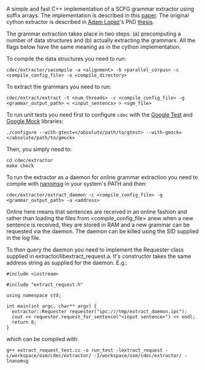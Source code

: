 A simple and fast C++ implementation of a SCFG grammar extractor using suffix arrays. The implementation is described in this [paper](https://ufal.mff.cuni.cz/pbml/102/art-baltescu-blunsom.pdf). The original cython extractor is described in [Adam Lopez](http://www.cs.jhu.edu/~alopez/)'s PhD [thesis](http://www.cs.jhu.edu/~alopez/papers/adam.lopez.dissertation.pdf).

The grammar extraction takes place in two steps: (a) precomputing a number of data structures and (b) actually extracting the grammars. All the flags below have the same meaning as in the cython implementation.

To compile the data structures you need to run:

    cdec/extractor/sacompile -a <alignment> -b <parallel_corpus> -c <compile_config_file> -o <compile_directory>

To extract the grammars you need to run:

    cdec/extract/extract -t <num_threads> -c <compile_config_file> -g <grammar_output_path> < <input_sentencs> > <sgm_file>

To run unit tests you need first to configure `cdec` with the [Google Test](https://code.google.com/p/googletest/) and [Google Mock](https://code.google.com/p/googlemock/) libraries:

    ./configure --with-gtest=</absolute/path/to/gtest> --with-gmock=</absolute/path/to/gmock>

Then, you simply need to:

    cd cdec/extractor
    make check

To run the extractor as a daemon for online grammar extraction you need to compile with [nanomsg](http://nanomsg.org/download.html) in your system's PATH and then:

    cdec/extractor/extract_daemon -c <compile_config_file> -g <grammar_output_path> -a <address>

Online here means that sentences are received in an online fashion and rather than loading the files from <compile_config_file> anew when a new sentence is received, they are stored in RAM and a new grammar can be requested via the daemon. The daemon can be killed using the SID supplied in the log file.

To then query the daemon you need to implement the Requester class supplied in
extractor/libextract_request.a. It's constructor takes the same address string as supplied for the daemon. E.g.:

    #include <iostream>

    #include "extract_request.h"

    using namespace std;

    int main(int argc, char** argv) {
      extractor::Requester requester("ipc:///tmp/extract_daemon.ipc");
      cout << requester.request_for_sentence("<input sentence>") << endl;
      return 0;
    }

which can be compiled with:

    g++ extract_request_test.cc -o run_test -lextract_request -L/workspace/osm/cdec/extractor/ -I/workspace/osm/cdec/extractor/ -lnanomsg
